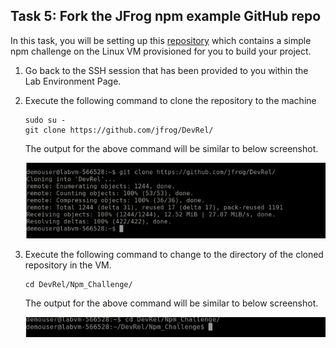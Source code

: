 ## Task 5: Fork the JFrog npm example GitHub repo

In this task, you will be setting up this [repository](https://github.com/jfrog/DevRel/) which contains a simple npm challenge on the Linux VM provisioned for you to build your project.

1. Go back to the SSH session that has been provided to you within the Lab Environment Page.

1. Execute the following command to clone the repository to the machine

    ```
    sudo su -
    git clone https://github.com/jfrog/DevRel/
    ```
    The output for the above command will be similar to below screenshot.
    
    ![](image/jfrogimg1.png)
    
1. Execute the following command to change to the directory of the cloned repository in the VM.

    ```
    cd DevRel/Npm_Challenge/
    ```
    The output for the above command will be similar to below screenshot.
    
    ![](image/jfrogimg2.png)
